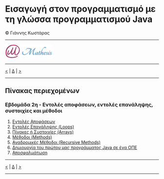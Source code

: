 # Εισαγωγή στον προγραμματισμό με τη γλώσσα προγραμματισμού Java  
© Γιάννης Κωστάρας

---

[![Mathesis](../../assets/mathesis.png)](http://mathesis.cup.gr)

---

[<](../Week1/TOC.ipynb) | [Δ](../TOC.ipynb) | [>](../Week3/TOC.ipynb) 
 
---

## Πίνακας περιεχομένων
### Εβδομάδα 2η - Εντολές αποφάσεων, εντολές επανάληψης, συστοιχίες και μέθοδοι
1. [Εντολές Αποφάσεων](Week2/2.1-ControlStatements/README.md) 
2. [Εντολές Επανάληψης (Loops)](Week2/2.2-Loops/README.md) 
3. [Πίνακες ή Συστοιχίες (Arrays)](Week2/2.3-Arrays/README.md) 
4. [Μέθοδοι (Methods)](Week2/2.4-Methods/README.md)
5. [Αναδρομικές Μέθοδοι (Recursive Methods)](Week2/2.5-RecursiveMethods/README.md)
6. [Δημιουργία του πρώτου μας προγράμματος Java σε ένα ΟΠΕ](Week2/2.6-IDEs/README.md)
7. [Αποσφαλμάτωση](Week2/2.7-Debugging/README.md)

---

[<](../Week1/TOC.ipynb) | [Δ](../TOC.ipynb) | [>](../Week3/TOC.ipynb) 
 
---

